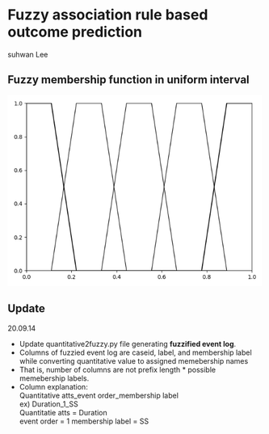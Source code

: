 # Fuzzy association rule based outcome prediction
  
suhwan Lee

## Fuzzy membership function in uniform interval
![uniform](./img/membership_function.png)

## Update

20.09.14

- Update quantitative2fuzzy.py file generating **fuzzified event log**.
- Columns of fuzzied event log are caseid, label, and membership label while converting quantitative value to assigned memebership names
- That is, number of columns are not prefix length * possible memebership labels.
- Column explanation:  
  Quantitative atts_event order_membership label  
  ex) Duration_1_SS  
  Quantitatie atts = Duration  
  event order = 1
  membership label = SS  